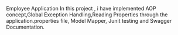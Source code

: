 Employee Application
In this project , i have implemented AOP concept,Global Exception Handling,Reading Properties through the application.properties file,
Model Mapper, Junit testing and Swagger Documentation.
